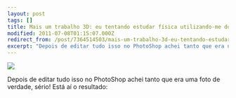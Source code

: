 ```yaml
---
layout: post
tags: []
title: Mais um trabalho 3D: eu tentando estudar física utilizando-me do 3D para confirmar minhas teorias fiz algumas lentes usando esferas e cubos, para testar como elas se comportariam coloquei esferas no fundo.
modified: 2011-07-08T01:15:07.000Z
redirect_from: /post/7364514503/mais-um-trabalho-3d-eu-tentando-estudar-física/,/post/7364514503/
excerpt: "Depois de editar tudo isso no PhotoShop achei tanto que era uma foto de verdade, sério! Está aí o resultado:"
---
```


![](http://36.media.tumblr.com/tumblr_lnzq58txKE1qma17bo1_1280.png)

Depois de editar tudo isso no PhotoShop achei tanto que era uma foto de
verdade, sério! Está aí o resultado:

